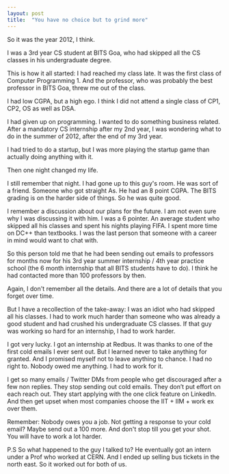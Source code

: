 ```yaml
---
layout: post
title:  "You have no choice but to grind more"
---
```


So it was the year 2012, I think.

I was a 3rd year CS student at BITS Goa, who had skipped all the CS classes in his undergraduate degree.

This is how it all started: I had reached my class late. It was the first class of Computer Programming 1. And the professor, who was probably the best professor in BITS Goa, threw me out of the class.

I had low CGPA, but a high ego.  I think I did not attend a single class of CP1, CP2, OS as well as DSA.

I had given up on programming. I wanted to do something business related. After a mandatory CS internship after my 2nd year, I was wondering what to do in the summer of 2012, after the end of my 3rd year.

I had tried to do a startup, but I was more playing the startup game than actually doing anything with it.

Then one night changed my life.

I still remember that night. I had gone up to this guy's room. He was sort of a friend. Someone who got straight As.
He had an 8 point CGPA. The BITS grading is on the harder side of things. So he was quite good.

I remember a discussion about our plans for the future. I am not even sure why I was discussing it with him. I was a 6 pointer. An average student who skipped all his classes and spent his nights playing FIFA. I spent more time on DC++ than textbooks. I was the last person that someone with a career in mind would want to chat with.

So this person told me that he had been sending out emails to professors for months now for his 3rd year summer internship / 4th year practice school (the 6 month internship that all BITS students have to do). I think he had contacted more than 100 professors by then.

Again, I don't remember all the details. And there are a lot of details that you forget over time.

But I have a recollection of the take-away: I was an idiot who had skipped all his classes. I had to work much harder than someone who was already a good student and had crushed his undergraduate CS classes. If that guy was working so hard for an internship, I had to work harder.

I got very lucky. I got an internship at Redbus. It was thanks to one of the first cold emails I ever sent out. But I learned never to take anything for granted. And I promised myself not to leave anything to chance. I had no right to. Nobody owed me anything. I had to work for it.

I get so many emails / Twitter DMs from people who get discouraged after a few non replies. They stop sending out cold emails. They don’t put effort on each reach out. They start applying with the one click feature on LinkedIn. And then get upset when most companies choose the IIT + IIM + work ex over them.

Remember: Nobody owes you a job. Not getting a response to your cold email? Maybe send out a 100 more. And don't stop till you get your shot. You will have to work a lot harder.

P.S So what happened to the guy I talked to? He eventually got an intern under a Prof who worked at CERN. And I ended up selling bus tickets in the north east. So it worked out for both of us.
